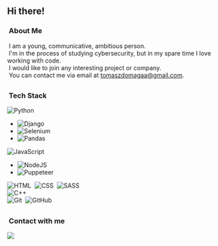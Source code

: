 ## Hi there!


### &nbsp;About Me
&nbsp;I am a young, communicative, ambitious person. \
&nbsp;I'm in the process of studying cybersecurity, but in my spare time I love working with code. \
&nbsp;I would like to join any interesting project or company. \
&nbsp;You can contact me via email at tomaszdomagaa@gmail.com.


##
### &nbsp;Tech Stack
![Python](https://img.shields.io/badge/-Python-05122A?style=flat&logo=python)&nbsp;
 * ![Django](https://img.shields.io/badge/-Django-05122A?style=flat&logo=django)&nbsp;
 * ![Selenium](https://img.shields.io/badge/-Selenum-05122A?style=flat&logo=selenium)&nbsp;
 * ![Pandas](https://img.shields.io/badge/-Pandas-05122A?style=flat&logo=pandas)&nbsp;

![JavaScript](https://img.shields.io/badge/-JavaScript-05122A?style=flat&logo=javascript)&nbsp;
 * ![NodeJS](https://img.shields.io/badge/-NodeJS-05122A?style=flat&logo=node.js)&nbsp;
 * ![Puppeteer](https://img.shields.io/badge/-Puppeteer-05122A?style=flat&logo=puppeteer)&nbsp;

![HTML](https://img.shields.io/badge/-HTML-05122A?style=flat&logo=HTML5)&nbsp;
![CSS](https://img.shields.io/badge/-CSS-05122A?style=flat&logo=CSS3&logoColor=1572B6)&nbsp; 
![SASS](https://img.shields.io/badge/-SASS-05122A?style=flat&logo=SASS&logoColor=FF6383)&nbsp; \
![C++](https://img.shields.io/badge/-C++-05122A?style=flat&logo=c%2B%2B)&nbsp; \
![Git](https://img.shields.io/badge/-Git-05122A?style=flat&logo=git)&nbsp;
![GitHub](https://img.shields.io/badge/-GitHub-05122A?style=flat&logo=github)&nbsp;



##
### &nbsp;Contact with me
<a href="https://mail.google.com"><img src="https://img.shields.io/badge/-tomaszdomagaa@gmail.com-D14836?style=flat&logo=Gmail&logoColor=white"/></a>
